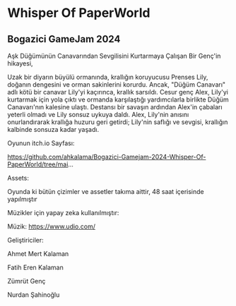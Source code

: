 # Whisper Of PaperWorld
## Bogazici GameJam 2024

Aşk Düğümünün Canavarından Sevgilisini Kurtarmaya Çalışan Bir Genç'in hikayesi,

Uzak bir diyarın büyülü ormanında, krallığın koruyucusu Prenses Lily, doğanın dengesini ve orman sakinlerini korurdu. Ancak, "Düğüm Canavarı" adlı kötü bir canavar Lily'yi kaçırınca, krallık sarsıldı. Cesur genç Alex, Lily'yi kurtarmak için yola çıktı ve ormanda karşılaştığı yardımcılarla birlikte Düğüm Canavarı'nın kalesine ulaştı. Destansı bir savaşın ardından Alex'in çabaları yeterli olmadı ve Lily sonsuz uykuya daldı. Alex, Lily'nin anısını onurlandırarak krallığa huzuru geri getirdi; Lily'nin saflığı ve sevgisi, krallığın kalbinde sonsuza kadar yaşadı.

Oyunun itch.io Sayfası:

https://github.com/ahkalama/Bogazici-Gamejam-2024-Whisper-Of-PaperWorld/tree/mai...

Assets:

Oyunda ki bütün çizimler ve assetler takıma aittir, 48 saat içerisinde yapılmıştır

Müzikler için yapay zeka kullanılmıştır:

Müzik: https://www.udio.com/

Geliştiriciler:

Ahmet Mert Kalaman 

Fatih Eren Kalaman

Zümrüt Genç 

Nurdan Şahinoğlu 
